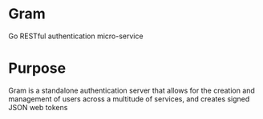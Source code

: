 # Gram
Go RESTful authentication micro-service

# Purpose
Gram is a standalone authentication server that allows for the creation and management of users across a multitude of services, and creates signed JSON web tokens
